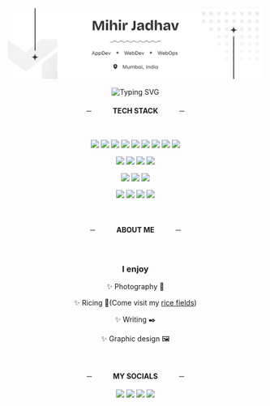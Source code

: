 <!--### Hi there 👋
| I'm Mihir! I'm an app developer, mainly focused on developing apps for Windows and Android. You can find my portfolio [here](https://github.com/MihirGrand/MihirGrand/blob/main/Portfolio.pdf).   |  ![](https://i.pinimg.com/originals/eb/50/87/eb50875a68b04b0480fa929af2c7547c.gif) |
|-|-|-->


<!--[![My Skills](https://github.com/MihirGrand/MihirGrand/blob/main/icons/loc.png)](https://skillicons.dev)-->
<!--<div style="display: grid;align-items:center;">
  <img class="ico" align="left" alt="Loc" width="20px" src="https://github.com/MihirGrand/MihirGrand/blob/main/icons/loc.png" />
  <p>Mumbai, India</p>
</div>-->

<picture>![alt text](https://github.com/MihirGrand/MihirGrand/blob/main/icons/Mihir_Readme_Git.png)</picture>

<p align="center">
  <picture><img src="https://readme-typing-svg.demolab.com?font=Fira+Code&duration=2000&pause=3000&color=F7F7F7&center=true&vCenter=true&width=700&lines=I+write+code+that+confuses+humans+%26+compilers+alike+%F0%9F%98%82" alt="Typing SVG" /></picture>
</p>

<h4 align="center">─   TECH STACK   ─</h1>

<br/>

<p align="center">
 <picture><img src="https://img.shields.io/badge/.NET-5C2D91?style=for-the-badge&logo=.net&logoColor=white"/></picture> <picture><img src="https://img.shields.io/badge/Flutter-%2302569B.svg?style=for-the-badge&logo=Flutter&logoColor=white"/></picture> <picture><img src="https://img.shields.io/badge/js-%23323330.svg?style=for-the-badge&logo=javascript&logoColor=%23F7DF1E"/></picture> <picture><img src="https://img.shields.io/badge/node.js-6DA55F?style=for-the-badge&logo=node.js&logoColor=white"/></picture> <picture><img src="https://img.shields.io/badge/mysql-4479A1.svg?style=for-the-badge&logo=mysql&logoColor=white"/></picture> <picture><img src="https://img.shields.io/badge/Mongo-%234ea94b.svg?style=for-the-badge&logo=mongodb&logoColor=white"/></picture> <picture><img src="https://img.shields.io/badge/redis-%23DD0031.svg?style=for-the-badge&logo=redis&logoColor=white"/></picture> <picture><img src="https://img.shields.io/badge/react_native-%2320232a.svg?style=for-the-badge&logo=react&logoColor=%2361DAFB"/></picture> <picture><img src="https://img.shields.io/badge/tailwindcss-%2338B2AC.svg?style=for-the-badge&logo=tailwind-css&logoColor=white"/></picture>
</p>

<p align="center">
 <picture><img src="https://img.shields.io/badge/Visual%20Studio-5C2D91.svg?style=for-the-badge&logo=visual-studio&logoColor=white"/></picture> <picture><img src="https://img.shields.io/badge/Visual%20Studio%20Code-0078d7.svg?style=for-the-badge&logo=visual-studio-code&logoColor=white"/></picture> <picture><img src="https://img.shields.io/badge/Replit-DD1200?style=for-the-badge&logo=Replit&logoColor=white"/></picture> <picture><img src="https://img.shields.io/badge/CPanel-FF6C2C?style=for-the-badge&logo=cpanel&logoColor=white"/></picture>
</p>

<p align="center">
 <picture><img src="https://img.shields.io/badge/-Arduino-00979D?style=for-the-badge&logo=Arduino&logoColor=white"/></picture> <picture><img src="https://img.shields.io/badge/-RaspberryPi-C51A4A?style=for-the-badge&logo=Raspberry-Pi"/></picture> <picture><img src="https://img.shields.io/badge/-STM32-03234B?style=for-the-badge&logo=stmicroelectronics"/></picture>
</p>

<p align="center">
 <picture><img src="https://img.shields.io/badge/Windows%2011-%230079d5.svg?style=for-the-badge&logo=Windows%2011&logoColor=white"/></picture> <picture><img src="https://img.shields.io/badge/Fedora-294172?style=for-the-badge&logo=fedora&logoColor=white"/></picture> <picture><img src="https://img.shields.io/badge/Manjaro-35BF5C?style=for-the-badge&logo=Manjaro&logoColor=white"/></picture> <picture><img src="https://img.shields.io/badge/Rainmeter-19519B?style=for-the-badge&logo=rainmeter"/></picture>
</p>

</br>

<h4 align="center">─   ABOUT ME   ─</h1>

</br>

<p align="center">
  <h3 align="center">I enjoy</h3>
  <p align="center">✨ Photography 📸</p>
  <p align="center">✨ Ricing 🌾(Come visit my <a href="https://www.deviantart.com/zopenzop">rice fields</a>)</p>
  <p align="center">✨ Writing ✒️</p>
  <p align="center">✨ Graphic design 🖼️</p>
</p>

</br>

<h4 align="center">─   MY SOCIALS   ─</h1>

<p align="center">
  <a href="https://medium.com/@mihirgrand"><img src="https://img.shields.io/badge/Medium-FFFFFF?style=for-the-badge&logo=medium&logoColor=12100E"/></a>
  <a href="https://www.deviantart.com/zopenzop"><img src="https://img.shields.io/badge/DeviantArt-05CC47?style=for-the-badge&logo=deviantart&logoColor=white"/></a>
  <a href="https://discordapp.com/users/1084344450953785356"><img src="https://img.shields.io/badge/Discord-%235865F2.svg?style=for-the-badge&logo=discord&logoColor=white"/></a>
  <a href="https://www.reddit.com/user/Zopenzop/"><img src="https://img.shields.io/badge/Reddit-FF4500?style=for-the-badge&logo=reddit&logoColor=white"/></a>
</p>
